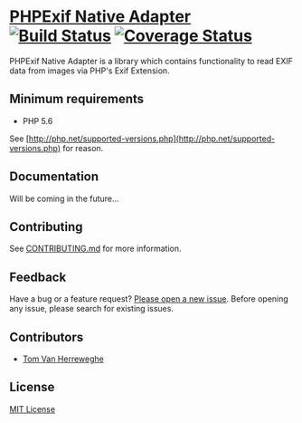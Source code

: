 # [PHPExif Native Adapter](http://github.com/PHPExif/php-exif-native) [![Build Status](https://travis-ci.org/PHPExif/php-exif-native.svg?branch=develop)](https://travis-ci.org/PHPExif/php-exif-native) [![Coverage Status](https://coveralls.io/repos/github/PHPExif/php-exif-native/badge.svg?branch=develop)](https://coveralls.io/github/PHPExif/php-exif-native?branch=develop)

PHPExif Native Adapter is a library which contains functionality to read EXIF data from images via PHP's Exif Extension.

## Minimum requirements

* PHP 5.6

See [http://php.net/supported-versions.php](http://php.net/supported-versions.php) for reason.

## Documentation

Will be coming in the future...

## Contributing

See [CONTRIBUTING.md](CONTRIBUTING.md) for more information.

## Feedback

Have a bug or a feature request? [Please open a new issue](https://github.com/PHPExif/php-exif-native/issues). Before opening any issue, please search for existing issues.

## Contributors

* [Tom Van Herreweghe](http://github.com/Miljar)

## License

[MIT License](http://github.com/PHPExif/php-exif-native/blob/master/LICENSE)
